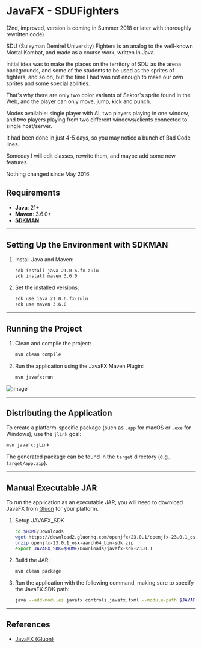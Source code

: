 
# JavaFX - SDUFighters

(2nd, improved, version is coming in Summer 2018 or later with thoroughly rewritten code)

SDU (Suleyman Demirel University) Fighters is an analog to the well-known Mortal Kombat, and made as a course work, written in Java.

Initial idea was to make the places on the territory of SDU as the arena backgrounds, and some of the students to be used as the sprites of fighters, and so on, but the time I had was not enough to make our own sprites and some special abilities.

That's why there are only two color variants of Sektor's sprite found in the Web, and the player can only move, jump, kick and punch.

Modes available: single player with AI, two players playing in one window, and two players playing from two different windows/clients connected to single host/server.

It had been done in just 4-5 days, so you may notice a bunch of Bad Code lines. 

Someday I will edit classes, rewrite them, and maybe add some new features.

Nothing changed since May 2016.

## Requirements
- **Java**: 21+
- **Maven**: 3.6.0+
- **[SDKMAN](http://sdkman.io)**

---

## Setting Up the Environment with SDKMAN

1. Install Java and Maven:
    ```bash
    sdk install java 21.0.6.fx-zulu
    sdk install maven 3.6.0
    ```

2. Set the installed versions:
    ```bash
    sdk use java 21.0.6.fx-zulu
    sdk use maven 3.6.0
    ```

---

## Running the Project

1. Clean and compile the project:
    ```bash
    mvn clean compile
    ```

2. Run the application using the JavaFX Maven Plugin:
    ```bash
    mvn javafx:run
    ```
![image](https://github.com/user-attachments/assets/8c75eb89-034f-4a52-a2be-b6fa56a4a7b2)

---

## Distributing the Application

To create a platform-specific package (such as `.app` for macOS or `.exe` for Windows), use the `jlink` goal:

   ```bash
   mvn javafx:jlink
   ```

The generated package can be found in the `target` directory (e.g., `target/app.zip`).

---

## Manual Executable JAR

To run the application as an executable JAR, you will need to download JavaFX from [Gluon](https://gluonhq.com/products/javafx/) for your platform.
1. Setup JAVAFX_SDK
   ```bash
   cd $HOME/Downloads
   wget https://download2.gluonhq.com/openjfx/23.0.1/openjfx-23.0.1_osx-aarch64_bin-sdk.zip
   unzip openjfx-23.0.1_osx-aarch64_bin-sdk.zip
   export JAVAFX_SDK=$HOME/Downloads/javafx-sdk-23.0.1
   ```

2. Build the JAR:
    ```bash
    mvn clean package
    ```

3. Run the application with the following command, making sure to specify the JavaFX SDK path:
    ```bash
    java --add-modules javafx.controls,javafx.fxml --module-path $JAVAFX_SDK/lib -jar target/sdufighters-1.0.jar
    ```

---

## References
- [JavaFX (Gluon)](https://gluonhq.com/products/javafx/)
